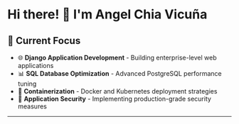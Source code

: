 # Hi there! 👋 I'm Angel Chia Vicuña

## 🎯 Current Focus

- 🌐 **Django Application Development** - Building enterprise-level web applications
- 📊 **SQL Database Optimization** - Advanced PostgreSQL performance tuning
- 🐳 **Containerization** - Docker and Kubernetes deployment strategies
- 🔐 **Application Security** - Implementing production-grade security measures

---
